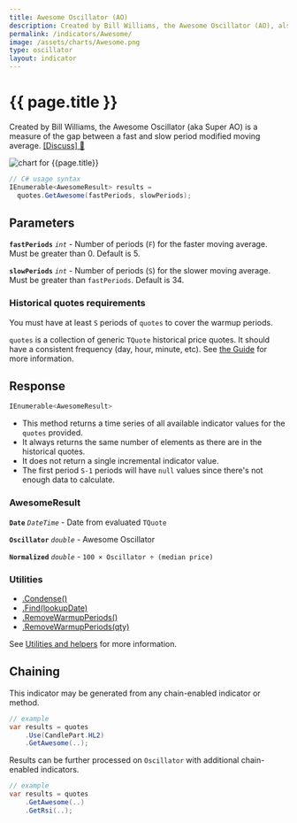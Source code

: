 ```yaml
---
title: Awesome Oscillator (AO)
description: Created by Bill Williams, the Awesome Oscillator (AO), also known as Super AO, is a measure of the gap between a fast and slow period modified moving average.
permalink: /indicators/Awesome/
image: /assets/charts/Awesome.png
type: oscillator
layout: indicator
---
```


# {{ page.title }}

Created by Bill Williams, the Awesome Oscillator (aka Super AO) is a measure of the gap between a fast and slow period modified moving average.
[[Discuss] &#128172;]({{site.github.repository_url}}/discussions/282 "Community discussion about this indicator")

![chart for {{page.title}}]({{site.baseurl}}{{page.image}})

```csharp
// C# usage syntax
IEnumerable<AwesomeResult> results =
  quotes.GetAwesome(fastPeriods, slowPeriods);
```

## Parameters

**`fastPeriods`** _`int`_ - Number of periods (`F`) for the faster moving average.  Must be greater than 0.  Default is 5.

**`slowPeriods`** _`int`_ - Number of periods (`S`) for the slower moving average.  Must be greater than `fastPeriods`.  Default is 34.

### Historical quotes requirements

You must have at least `S` periods of `quotes` to cover the warmup periods.

`quotes` is a collection of generic `TQuote` historical price quotes.  It should have a consistent frequency (day, hour, minute, etc).  See [the Guide]({{site.baseurl}}/guide/#historical-quotes) for more information.

## Response

```csharp
IEnumerable<AwesomeResult>
```

- This method returns a time series of all available indicator values for the `quotes` provided.
- It always returns the same number of elements as there are in the historical quotes.
- It does not return a single incremental indicator value.
- The first period `S-1` periods will have `null` values since there's not enough data to calculate.

### AwesomeResult

**`Date`** _`DateTime`_ - Date from evaluated `TQuote`

**`Oscillator`** _`double`_ - Awesome Oscillator

**`Normalized`** _`double`_ - `100 × Oscillator ÷ (median price)`

### Utilities

- [.Condense()]({{site.baseurl}}/utilities#condense)
- [.Find(lookupDate)]({{site.baseurl}}/utilities#find-indicator-result-by-date)
- [.RemoveWarmupPeriods()]({{site.baseurl}}/utilities#remove-warmup-periods)
- [.RemoveWarmupPeriods(qty)]({{site.baseurl}}/utilities#remove-warmup-periods)

See [Utilities and helpers]({{site.baseurl}}/utilities#utilities-for-indicator-results) for more information.

## Chaining

This indicator may be generated from any chain-enabled indicator or method.

```csharp
// example
var results = quotes
    .Use(CandlePart.HL2)
    .GetAwesome(..);
```

Results can be further processed on `Oscillator` with additional chain-enabled indicators.

```csharp
// example
var results = quotes
    .GetAwesome(..)
    .GetRsi(..);
```
